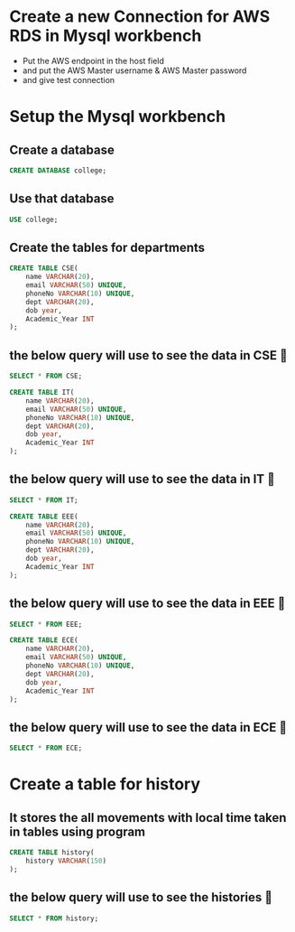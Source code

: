 # Create a new Connection for AWS RDS in Mysql workbench
- Put the AWS endpoint in the host field
- and put the AWS Master username & AWS Master password
- and give test connection

# Setup the Mysql workbench

## Create a database
```sql
CREATE DATABASE college;
```

## Use that database
```sql
USE college;
```

## Create the tables for departments
```sql
CREATE TABLE CSE(
    name VARCHAR(20),
    email VARCHAR(50) UNIQUE,
    phoneNo VARCHAR(10) UNIQUE,
    dept VARCHAR(20),
    dob year,
    Academic_Year INT
);
```
## the below query will use to see the data in CSE 🔽
```sql
SELECT * FROM CSE;
```

```sql
CREATE TABLE IT(
    name VARCHAR(20),
    email VARCHAR(50) UNIQUE,
    phoneNo VARCHAR(10) UNIQUE,
    dept VARCHAR(20),
    dob year,
    Academic_Year INT
);
```

## the below query will use to see the data in IT 🔽
```sql
SELECT * FROM IT;
```

```sql
CREATE TABLE EEE(
    name VARCHAR(20),
    email VARCHAR(50) UNIQUE,
    phoneNo VARCHAR(10) UNIQUE,
    dept VARCHAR(20),
    dob year,
    Academic_Year INT
);
```

## the below query will use to see the data in EEE 🔽
```sql
SELECT * FROM EEE;
```

```sql
CREATE TABLE ECE(
    name VARCHAR(20),
    email VARCHAR(50) UNIQUE,
    phoneNo VARCHAR(10) UNIQUE,
    dept VARCHAR(20),
    dob year,
    Academic_Year INT
);
```
## the below query will use to see the data in ECE 🔽
```sql
SELECT * FROM ECE;
```

# Create a table for history 
## It stores the all movements with local time taken in tables using program  
```sql
CREATE TABLE history(
    history VARCHAR(150)
);
```
## the below query will use to see the histories 🔽
```sql
SELECT * FROM history;
```
